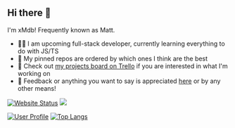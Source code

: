 ## Hi there 👋

I'm xMdb! Frequently known as Matt.

- 👨‍💻 I am upcoming full-stack developer, currently learning everything to do with JS/TS
- 📌 My pinned repos are ordered by which ones I think are the best
- 👀 Check out [my projects board on Trello](https://trello.com/b/ov5wyT8m/projects) if you are interested in what I'm working on
- 💬 Feedback or anything you want to say is appreciated [here](https://github.com/xMdb/xMdb/issues) or by any other means!

[![Website Status](https://img.shields.io/website-up-down-green-red/http/xmdb.dev?style=for-the-badge&logo=icloud)](https://xmdb.dev/) ![](https://komarev.com/ghpvc/?username=xMdb&color=brightgreen)

[![User Profile](https://github-readme-stats.vercel.app/api/?username=xMdb&show_icons=true&title_color=79ff97&icon_color=79ff97&text_color=fff&bg_color=151515&include_all_commits=true&count_private=true)](https://github.com/anuraghazra/github-readme-stats) [![Top Langs](https://github-readme-stats.vercel.app/api/top-langs/?username=xMdb&show_icons=true&title_color=79ff97&icon_color=79ff97&text_color=fff&bg_color=151515&exclude_repo=dotfiles&langs_count=3)](https://github.com/anuraghazra/github-readme-stats)
